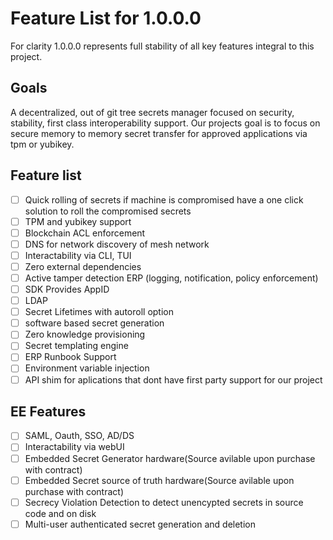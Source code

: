 # Feature List for 1.0.0.0

For clarity 1.0.0.0 represents full stability of all key features integral to this project.

## Goals

A decentralized, out of git tree secrets manager focused on security, stability, first class interoperability support. Our projects goal is to focus on secure memory to memory secret transfer for approved applications via tpm or yubikey.

## Feature list

- [ ] Quick rolling of secrets if machine is compromised have a one click solution to roll the compromised secrets
- [ ] TPM and yubikey support
- [ ] Blockchain ACL enforcement
- [ ] DNS for network discovery of mesh network
- [ ] Interactability via CLI, TUI
- [ ] Zero external dependencies
- [ ] Active tamper detection ERP (logging, notification, policy enforcement)
- [ ] SDK Provides AppID
- [ ] LDAP
- [ ] Secret Lifetimes with autoroll option
- [ ] software based secret generation
- [ ] Zero knowledge provisioning
- [ ] Secret templating engine
- [ ] ERP Runbook Support
- [ ] Environment variable injection
- [ ] API shim for aplications that dont have first party support for our project

## EE Features

- [ ] SAML, Oauth, SSO, AD/DS
- [ ] Interactability via webUI
- [ ] Embedded Secret Generator hardware(Source avilable upon purchase with contract)
- [ ] Embedded Secret source of truth hardware(Source avilable upon purchase with contract)
- [ ] Secrecy Violation Detection to detect unencypted secrets in source code and on disk
- [ ] Multi-user authenticated secret generation and deletion